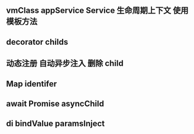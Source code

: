 ## vmClass appService Service 生命周期上下文  使用模板方法

## decorator childs

## 动态注册 自动异步注入 删除 child

## Map identifer

## await Promise asyncChild

## di bindValue paramsInject
